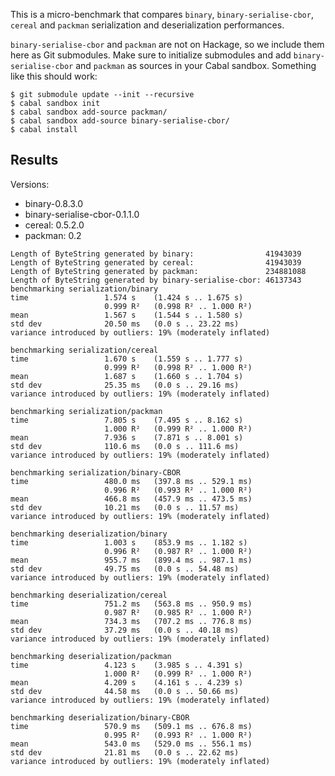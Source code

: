 This is a micro-benchmark that compares `binary`, `binary-serialise-cbor`,
`cereal` and `packman` serialization and deserialization performances.

`binary-serialise-cbor` and `packman` are not on Hackage, so we include them
here as Git submodules. Make sure to initialize submodules and add
`binary-serialise-cbor` and `packman` as sources in your Cabal sandbox.
Something like this should work:

```
$ git submodule update --init --recursive
$ cabal sandbox init
$ cabal sandbox add-source packman/
$ cabal sandbox add-source binary-serialise-cbor/
$ cabal install
```

## Results

Versions:

- binary-0.8.3.0
- binary-serialise-cbor-0.1.1.0
- cereal: 0.5.2.0
- packman: 0.2

```
Length of ByteString generated by binary:                41943039
Length of ByteString generated by cereal:                41943039
Length of ByteString generated by packman:               234881088
Length of ByteString generated by binary-serialise-cbor: 46137343
benchmarking serialization/binary
time                 1.574 s    (1.424 s .. 1.675 s)
                     0.999 R²   (0.998 R² .. 1.000 R²)
mean                 1.567 s    (1.544 s .. 1.580 s)
std dev              20.50 ms   (0.0 s .. 23.22 ms)
variance introduced by outliers: 19% (moderately inflated)

benchmarking serialization/cereal
time                 1.670 s    (1.559 s .. 1.777 s)
                     0.999 R²   (0.998 R² .. 1.000 R²)
mean                 1.687 s    (1.660 s .. 1.704 s)
std dev              25.35 ms   (0.0 s .. 29.16 ms)
variance introduced by outliers: 19% (moderately inflated)

benchmarking serialization/packman
time                 7.805 s    (7.495 s .. 8.162 s)
                     1.000 R²   (0.999 R² .. 1.000 R²)
mean                 7.936 s    (7.871 s .. 8.001 s)
std dev              110.6 ms   (0.0 s .. 111.6 ms)
variance introduced by outliers: 19% (moderately inflated)

benchmarking serialization/binary-CBOR
time                 480.0 ms   (397.8 ms .. 529.1 ms)
                     0.996 R²   (0.993 R² .. 1.000 R²)
mean                 466.8 ms   (457.9 ms .. 473.5 ms)
std dev              10.21 ms   (0.0 s .. 11.57 ms)
variance introduced by outliers: 19% (moderately inflated)

benchmarking deserialization/binary
time                 1.003 s    (853.9 ms .. 1.182 s)
                     0.996 R²   (0.987 R² .. 1.000 R²)
mean                 955.7 ms   (899.4 ms .. 987.1 ms)
std dev              49.75 ms   (0.0 s .. 54.48 ms)
variance introduced by outliers: 19% (moderately inflated)

benchmarking deserialization/cereal
time                 751.2 ms   (563.8 ms .. 950.9 ms)
                     0.987 R²   (0.985 R² .. 1.000 R²)
mean                 734.3 ms   (707.2 ms .. 776.8 ms)
std dev              37.29 ms   (0.0 s .. 40.18 ms)
variance introduced by outliers: 19% (moderately inflated)

benchmarking deserialization/packman
time                 4.123 s    (3.985 s .. 4.391 s)
                     1.000 R²   (0.999 R² .. 1.000 R²)
mean                 4.209 s    (4.161 s .. 4.239 s)
std dev              44.58 ms   (0.0 s .. 50.66 ms)
variance introduced by outliers: 19% (moderately inflated)

benchmarking deserialization/binary-CBOR
time                 570.9 ms   (509.1 ms .. 676.8 ms)
                     0.995 R²   (0.993 R² .. 1.000 R²)
mean                 543.0 ms   (529.0 ms .. 556.1 ms)
std dev              21.81 ms   (0.0 s .. 22.62 ms)
variance introduced by outliers: 19% (moderately inflated)
```
